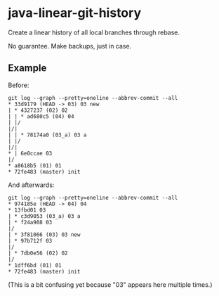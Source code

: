 # java-linear-git-history

Create a linear history of all local branches through rebase.

No guarantee. Make backups, just in case.

## Example

Before:

```
git log --graph --pretty=oneline --abbrev-commit --all
* 33d9179 (HEAD -> 03) 03 new
| * 4327237 (02) 02
| | * ad680c5 (04) 04
| |/
|/|
| | * 78174a0 (03_a) 03 a
| |/
|/|
* | 6e0ccae 03
|/
* a8618b5 (01) 01
* 72fe483 (master) init
```

And afterwards:

```
git log --graph --pretty=oneline --abbrev-commit --all
* 974185e (HEAD -> 04) 04
* 13fbd01 03
| * c3d9053 (03_a) 03 a
| * f24a908 03
|/
| * 3f81066 (03) 03 new
| * 97b712f 03
|/
| * 7db0e56 (02) 02
|/
* 1dff6bd (01) 01
* 72fe483 (master) init
```

(This is a bit confusing yet because "03" appears here multiple times.)
